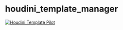 # houdini_template_manager

[![Houdini Template Pilot](https://i.ibb.co/BrjNvkG/tp.jpg)](https://vimeo.com/897104945 "Houdini Template Pilot")

